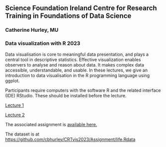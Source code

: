 
## Science Foundation Ireland Centre for Research Training in Foundations of Data Science 

### Catherine Hurley, MU

### Data visualization with R 2023

Data visualisation is core to meaningful data presentation, and plays a central tool in descriptive statistics. Effective visualization enables observers to analyse and reason about data. It makes complex data accessible, understandable, and usable. In these lectures, we give an introduction to data visualisation in the R programming language using ggplot.

Participants require computers with the software R and the related interface (IDE) RStudio. These should be installed before the lecture.



[Lecture 1](http://htmlpreview.github.io/?https://github.com/cbhurley/CRTvis2023/blob/master/lect1.html)

[Lecture 2](http://htmlpreview.github.io/?https://github.com/cbhurley/CRTvis2023/blob/master/lect2.html)


The associated assignment is [available here.](http://htmlpreview.github.io/?https://github.com/cbhurley/CRTvis2023/blob/master/Assignment/assignment.html)

The dataset is at <https://github.com/cbhurley/CRTvis2023/Assignment/life.Rdata>

